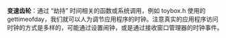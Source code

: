 **变速齿轮**：通过 “劫持” 时间相关的函数或系统调用，例如 toybox.h 使用的 gettimeofday，我们就可以人为调节应用程序的时钟。注意真实的应用程序访问时钟的方式是多样的，可能通过设置闹钟，或是通过接收窗口管理器的时钟事件。
